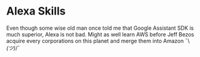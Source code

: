 # Alexa Skills
Even though some wise old man once told me that Google Assistant SDK is much superior,
Alexa is not bad. Might as well learn AWS before Jeff Bezos
acquire every corporations on this planet and merge them into Amazon  ¯\\_(ツ)_/¯
